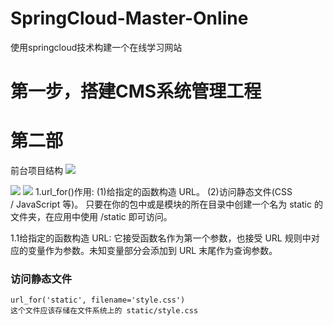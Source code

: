 # SpringCloud-Master-Online
使用springcloud技术构建一个在线学习网站
# 第一步，搭建CMS系统管理工程
# 第二部

前台项目结构
![](https://upload-images.jianshu.io/upload_images/13248401-54ec8122d84f96f6.png?imageMogr2/auto-orient/strip%7CimageView2/2/w/1240)

![](https://upload-images.jianshu.io/upload_images/13248401-e154013d2d0bcd93.png?imageMogr2/auto-orient/strip%7CimageView2/2/w/1240)
![](https://upload-images.jianshu.io/upload_images/13248401-1061bb73e32c3bbf.png?imageMogr2/auto-orient/strip%7CimageView2/2/w/1240)
1.url_for()作用:
(1)给指定的函数构造 URL。
(2)访问静态文件(CSS / JavaScript 等)。 只要在你的包中或是模块的所在目录中创建一个名为 static 的文件夹，在应用中使用 /static 即可访问。

1.1给指定的函数构造 URL:
它接受函数名作为第一个参数，也接受 URL 规则中对应的变量作为参数。未知变量部分会添加到 URL 末尾作为查询参数。
### 访问静态文件
```
url_for('static', filename='style.css')
这个文件应该存储在文件系统上的 static/style.css 
```
